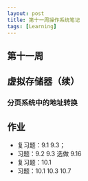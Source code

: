 ```yaml
---
layout: post
title: 第十一周操作系统笔记
tags: [Learning]
---
```


## 第十一周

## 虚拟存储器（续）

### 分页系统中的地址转换

## 作业
- 复习题：9.1 9.3；
- 习题：9.2 9.3 选做 9.16
- 复习题：10.1
- 习题：10.1 10.3 10.7